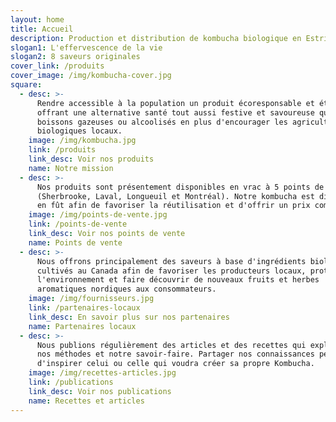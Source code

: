 ```yaml
---
layout: home
title: Accueil
description: Production et distribution de kombucha biologique en Estrie.
slogan1: L'effervescence de la vie
slogan2: 8 saveurs originales
cover_link: /produits
cover_image: /img/kombucha-cover.jpg
square:
  - desc: >-
      Rendre accessible à la population un produit écoresponsable et éthique en
      offrant une alternative santé tout aussi festive et savoureuse que les
      boissons gazeuses ou alcoolisés en plus d'encourager les agriculteurs
      biologiques locaux.
    image: /img/kombucha.jpg
    link: /produits
    link_desc: Voir nos produits
    name: Notre mission
  - desc: >-
      Nos produits sont présentement disponibles en vrac à 5 points de ventes
      (Sherbrooke, Laval, Longueuil et Montréal). Notre kombucha est distributée
      en fût afin de favoriser la réutilisation et d'offrir un prix compétitif.
    image: /img/points-de-vente.jpg
    link: /points-de-vente
    link_desc: Voir nos points de vente
    name: Points de vente
  - desc: >-
      Nous offrons principalement des saveurs à base d'ingrédients biologiques
      cultivés au Canada afin de favoriser les producteurs locaux, protéger
      l'environnement et faire découvrir de nouveaux fruits et herbes
      aromatiques nordiques aux consommateurs.
    image: /img/fournisseurs.jpg
    link: /partenaires-locaux
    link_desc: En savoir plus sur nos partenaires
    name: Partenaires locaux
  - desc: >-
      Nous publions régulièrement des articles et des recettes qui expliquent
      nos méthodes et notre savoir-faire. Partager nos connaissances permettra
      d'inspirer celui ou celle qui voudra créer sa propre Kombucha.
    image: /img/recettes-articles.jpg
    link: /publications
    link_desc: Voir nos publications
    name: Recettes et articles
---
```


